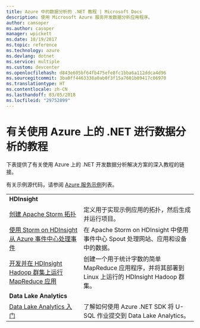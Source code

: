 ```yaml
---
title: Azure 中的数据分析的 .NET 教程 | Microsoft Docs
description: 使用 Microsoft Azure 服务开发数据分析应用程序。
author: camsoper
ms.author: casoper
manager: wpickett
ms.date: 10/19/2017
ms.topic: reference
ms.technology: azure
ms.devlang: dotnet
ms.service: multiple
ms.custom: devcenter
ms.openlocfilehash: d843e605bf64fb475efe8fc1bba6a112ddca4d96
ms.sourcegitcommit: 3ba0ff4463338a0ab0f3f15a7601b89417c06970
ms.translationtype: HT
ms.contentlocale: zh-CN
ms.lasthandoff: 03/05/2018
ms.locfileid: "29752899"
---
```

# <a name="data-analytics-tutorials-with-net-on-azure"></a>有关使用 Azure 上的 .NET 进行数据分析的教程

下表提供了有关使用 Azure 上的 .NET 开发数据分析解决方案的深入教程的链接。 

有关示例源代码，请参阅 [Azure 服务示例](https://azure.microsoft.com/resources/samples/?platform=dotnet)列表。

| | |
|---|---|
| **HDInsight** | |
| [创建 Apache Storm 拓扑][1] | 定义用于实现示例应用的拓扑，然后生成并运行项目。 | 
| [使用 Storm on HDInsight 从 Azure 事件中心处理事件][2] | 在 Apache Storm on HDInsight 中使用事件中心 Spout 处理网站、应用和设备中的数据。
| [开发并在 HDInsight Hadoop 群集上运行 MapReduce 应用][3] | 创建一个用于统计字数的简单 MapReduce 应用程序，并将其部署到 Linux 上运行的 HDInsight Hadoop 群集。 |
| **Data Lake Analytics** | |
| [Data Lake Analytics 入门][4] | 了解如何使用 Azure .NET SDK 将 U-SQL 作业提交到 Data Lake Analytics。|


[1]: /azure/hdinsight/hdinsight-storm-develop-csharp-event-hub-topology
[2]: /azure/hdinsight/hdinsight-storm-develop-csharp-visual-studio-topology
[3]: /azure/hdinsight/hdinsight-hadoop-dotnet-csharp-mapreduce-streaming
[4]: /azure/data-lake-analytics/data-lake-analytics-get-started-net-sdk
